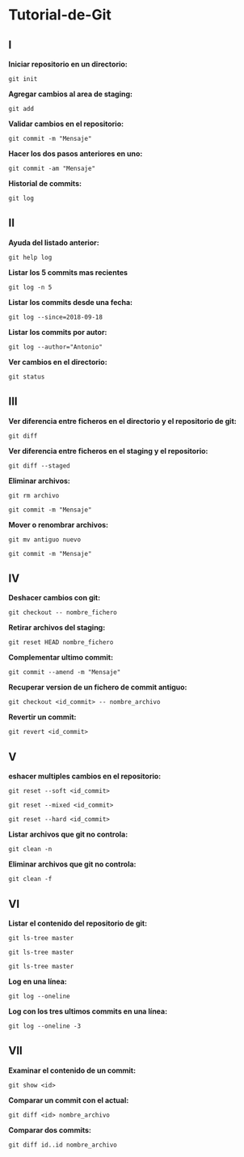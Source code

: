 # Tutorial-de-Git

## I

  **Iniciar repositorio en un directorio:**

    git init

  **Agregar cambios al area de staging:**

    git add

  **Validar cambios en el repositorio:**

    git commit -m "Mensaje"

  **Hacer los dos pasos anteriores en uno:**

    git commit -am "Mensaje"

  **Historial de commits:**

    git log

## II

  **Ayuda del listado anterior:**

    git help log

  **Listar los 5 commits mas recientes**

    git log -n 5

  **Listar los commits desde una fecha:**

    git log --since=2018-09-18

  **Listar los commits por autor:**

    git log --author="Antonio"

  **Ver cambios en el directorio:**

    git status

## III

  **Ver diferencia entre ficheros en el directorio y el repositorio de git:**

    git diff

  **Ver diferencia entre ficheros en el staging y el repositorio:**

    git diff --staged

  **Eliminar archivos:**

    git rm archivo

    git commit -m "Mensaje"

  **Mover o renombrar archivos:**

    git mv antiguo nuevo

    git commit -m "Mensaje"

## IV

  **Deshacer cambios con git:**

    git checkout -- nombre_fichero

  **Retirar archivos del staging:**

    git reset HEAD nombre_fichero

  **Complementar ultimo commit:**

    git commit --amend -m "Mensaje"

  **Recuperar version de un fichero de commit antiguo:**

    git checkout <id_commit> -- nombre_archivo

  **Revertir un commit:**

    git revert <id_commit>

## V

  **eshacer multiples cambios en el repositorio:**

    git reset --soft <id_commit>

    git reset --mixed <id_commit>

    git reset --hard <id_commit>

  **Listar archivos que git no controla:**

    git clean -n

  **Eliminar archivos que git no controla:**

    git clean -f

## VI

  **Listar el contenido del repositorio de git:**

    git ls-tree master

    git ls-tree master

    git ls-tree master

  **Log en una línea:**

    git log --oneline

  **Log con los tres ultimos commits en una línea:**

    git log --oneline -3

## VII

  **Examinar el contenido de un commit:**

    git show <id>

  **Comparar un commit con el actual:**

    git diff <id> nombre_archivo

  **Comparar dos commits:**

    git diff id..id nombre_archivo
